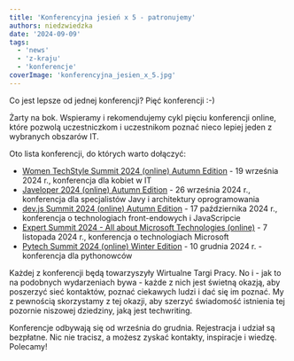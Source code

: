 ```yaml
---
title: 'Konferencyjna jesień x 5 - patronujemy'
authors: niedzwiedzka
date: '2024-09-09'
tags:
  - 'news'
  - 'z-kraju'
  - 'konferencje'
coverImage: 'konferencyjna_jesien_x_5.jpg'
---
```

Co jest lepsze od jednej konferencji? Pięć konferencji :-)

Żarty na bok. Wspieramy i rekomendujemy cykl pięciu konferencji online, które pozwolą uczestniczkom i uczestnikom poznać nieco lepiej jeden z wybranych obszarów IT.

<!--truncate-->
Oto lista konferencji, do których warto dołączyć:


- [Women TechStyle Summit 2024 (online) Autumn Edition](https://womentechstyle.pl/) - 19 września 2024 r., konferencja dla kobiet w IT
- [Javeloper 2024 (online) Autumn Edition](https://javeloper.pl/) - 26 września 2024 r., konferencja dla specjalistów Javy i architektury oprogramowania 
- [dev.js Summit 2024 (online) Autumn Edition](https://devjssummit.pl/) - 17 października 2024 r., konferencja o technologiach front-endowych i JavaScripcie
- [Expert Summit 2024 - All about Microsoft Technologies (online)](https://expertsummit.pl/) - 7 listopada 2024 r., konferencja o technologiach Microsoft
- [Pytech Summit 2024 (online) Winter Edition](https://pytechsummit.pl/) - 10 grudnia 2024 r. - konferencja dla pythonowców

Każdej z konferencji będą towarzyszyły Wirtualne Targi Pracy. No i - jak to na podobnych wydarzeniach bywa - każde z nich jest świetną okazją, aby poszerzyć sieć kontaktów, poznać ciekawych ludzi i dać się im poznać. My z pewnością skorzystamy z tej okazji, aby szerzyć świadomość istnienia tej pozornie niszowej dziedziny, jaką jest techwriting. 

Konferencje odbywają się od września do grudnia. Rejestracja i udział są bezpłatne. Nic nie tracisz, a możesz zyskać kontakty, inspiracje i wiedzę. Polecamy! 

